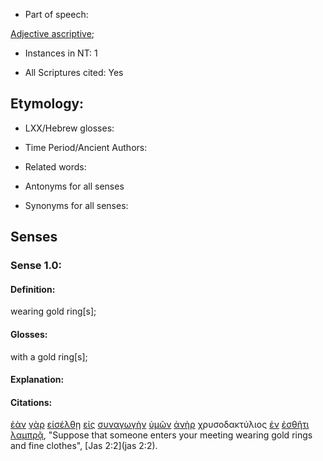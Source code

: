 * Part of speech: 

[Adjective ascriptive](http://ugg.readthedocs.io/en/latest/adjective_ascriptive.html); 

* Instances in NT: 1

* All Scriptures cited: Yes

## Etymology: 

* LXX/Hebrew glosses: 

* Time Period/Ancient Authors: 

* Related words: 

* Antonyms for all senses

* Synonyms for all senses: 

## Senses 

### Sense 1.0: 

#### Definition: 

wearing gold ring[s];

#### Glosses: 

with a gold ring[s]; 

#### Explanation: 

#### Citations: 

[ἐὰν](../G14370/01.md) [γὰρ](../G10630/01.md) [εἰσέλθῃ](../G15250/01.md) [εἰς](../G15190/01.md) [συναγωγὴν](../G48640/01.md) [ὑμῶν](../G47710/01.md) [ἀνὴρ](../G04350/01.md) χρυσοδακτύλιος [ἐν](../G17220/01.md) [ἐσθῆτι](../G20660/01.md) [λαμπρᾷ](../G29860/01.md), "Suppose that someone enters your meeting wearing gold rings and fine clothes", [Jas 2:2](jas 2:2).  
